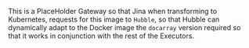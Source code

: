This is a PlaceHolder Gateway so that Jina when transforming to Kubernetes, requests for this image to `Hubble`, so that Hubble can dynamically
adapt to the Docker image the `docarray` version required so that it works in conjunction with the rest of the Executors.